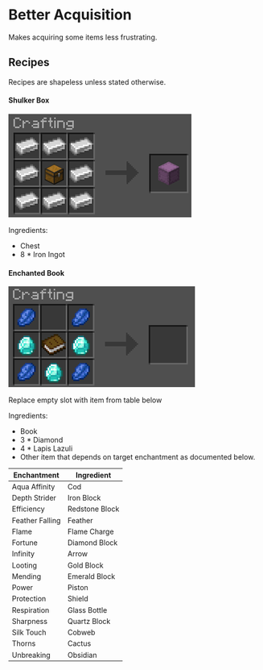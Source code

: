 # Better Acquisition
Makes acquiring some items less frustrating.

## Recipes
Recipes are shapeless unless stated otherwise.

#### Shulker Box
![](readme-images/shulker_box.png)

Ingredients:
- Chest
- 8 * Iron Ingot

#### Enchanted Book
![](readme-images/enchantment_book.png)

Replace empty slot with item from table below

Ingredients:
- Book
- 3 * Diamond
- 4 * Lapis Lazuli
- Other item that depends on target enchantment as documented below.

| Enchantment | Ingredient
|-|-
| Aqua Affinity | Cod
| Depth Strider | Iron Block
| Efficiency | Redstone Block
| Feather Falling | Feather
| Flame | Flame Charge
| Fortune | Diamond Block
| Infinity | Arrow
| Looting | Gold Block
| Mending | Emerald Block
| Power | Piston
| Protection | Shield
| Respiration | Glass Bottle
| Sharpness | Quartz Block
| Silk Touch | Cobweb
| Thorns | Cactus
| Unbreaking | Obsidian
